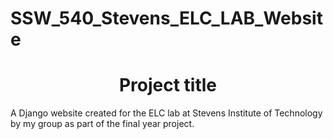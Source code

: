 # SSW_540_Stevens_ELC_LAB_Website
<h1 align="center">Project title</h1>
A Django website created for the ELC lab at Stevens Institute of Technology by my group as part of the final year project.
